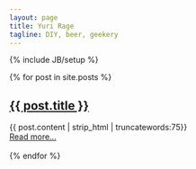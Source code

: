 ```yaml
---
layout: page
title: Yuri Rage
tagline: DIY, beer, geekery
---
```

{% include JB/setup %}

<div class="blog-index">  
  {% for post in site.posts %}
  <h2><a href="{{ BASE_PATH }}{{ post.url }}">{{ post.title }}</a></h2>
  {{ post.content | strip_html | truncatewords:75}}<br>
  <a href="{{ post.url }}">Read more...</a><br><br>
  {% endfor %}
</div>
